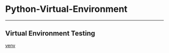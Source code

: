 # Python-Virtual-Environment
___
## Virtual Environment Testing

[venv](https://www.notion.so/gaw3568/venv-4a119bc8d03b497ab0fd86ff32f8e441)
